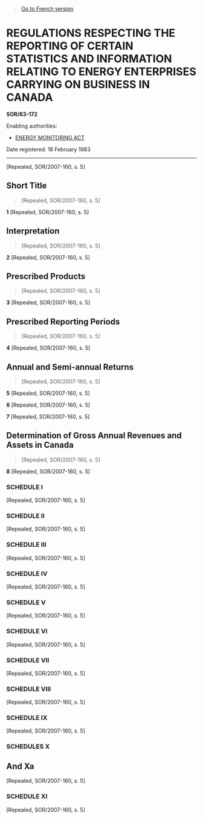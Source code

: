 > [Go to French version](/fr/Règlements/Décrets,%20ordonnances%20et%20règlements%20statutaires/83/172.md)

# REGULATIONS RESPECTING THE REPORTING OF CERTAIN STATISTICS AND INFORMATION RELATING TO ENERGY ENTERPRISES CARRYING ON BUSINESS IN CANADA

**SOR/83-172**

Enabling authorities: 
- [ENERGY MONITORING ACT](/en/Acts/Revised%20Statutes%20of%20Canada/E/E-8.md)

Date registered: 18 February 1983

----------


[Repealed, SOR/2007-160, s. 5]



## Short Title
> [Repealed, SOR/2007-160, s. 5]



**1** [Repealed, SOR/2007-160, s. 5]




## Interpretation
> [Repealed, SOR/2007-160, s. 5]



**2** [Repealed, SOR/2007-160, s. 5]




## Prescribed Products
> [Repealed, SOR/2007-160, s. 5]



**3** [Repealed, SOR/2007-160, s. 5]




## Prescribed Reporting Periods
> [Repealed, SOR/2007-160, s. 5]



**4** [Repealed, SOR/2007-160, s. 5]




## Annual and Semi-annual Returns
> [Repealed, SOR/2007-160, s. 5]



**5** [Repealed, SOR/2007-160, s. 5]



**6** [Repealed, SOR/2007-160, s. 5]



**7** [Repealed, SOR/2007-160, s. 5]




## Determination of Gross Annual Revenues and Assets in Canada
> [Repealed, SOR/2007-160, s. 5]



**8** [Repealed, SOR/2007-160, s. 5]




### **SCHEDULE I** 
[Repealed, SOR/2007-160, s. 5]




### **SCHEDULE II** 
[Repealed, SOR/2007-160, s. 5]




### **SCHEDULE III** 
[Repealed, SOR/2007-160, s. 5]




### **SCHEDULE IV** 
[Repealed, SOR/2007-160, s. 5]




### **SCHEDULE V** 
[Repealed, SOR/2007-160, s. 5]




### **SCHEDULE VI** 
[Repealed, SOR/2007-160, s. 5]




### **SCHEDULE VII** 
[Repealed, SOR/2007-160, s. 5]




### **SCHEDULE VIII** 
[Repealed, SOR/2007-160, s. 5]




### **SCHEDULE IX** 
[Repealed, SOR/2007-160, s. 5]




### **SCHEDULES X** 
## And Xa
[Repealed, SOR/2007-160, s. 5]




### **SCHEDULE XI** 
[Repealed, SOR/2007-160, s. 5]


